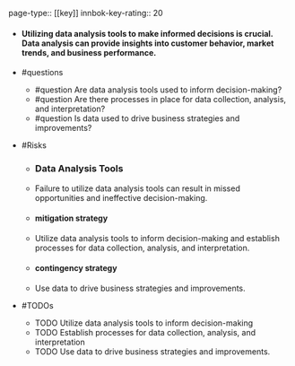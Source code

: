 page-type:: [[key]]
innbok-key-rating:: 20
- #### Utilizing data analysis tools to make informed decisions is crucial. Data analysis can provide insights into customer behavior, market trends, and business performance.
- #questions
  - #question Are data analysis tools used to inform decision-making?
  - #question Are there processes in place for data collection, analysis, and interpretation?
  - #question Is data used to drive business strategies and improvements?
- #Risks

  - ### Data Analysis Tools
  - Failure to utilize data analysis tools can result in missed opportunities and ineffective decision-making.
  - #### mitigation strategy
  - Utilize data analysis tools to inform decision-making and establish processes for data collection, analysis, and interpretation.
  - #### contingency strategy
  - Use data to drive business strategies and improvements.
- #TODOs
  - TODO Utilize data analysis tools to inform decision-making
  - TODO  Establish processes for data collection, analysis, and interpretation
  - TODO  Use data to drive business strategies and improvements.




